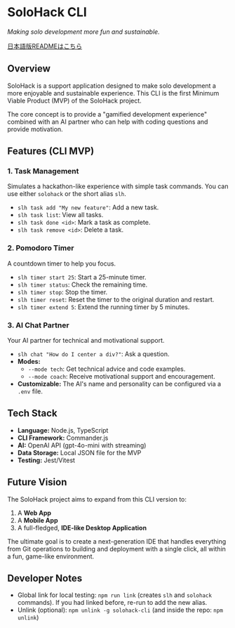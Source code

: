 # SoloHack CLI

*Making solo development more fun and sustainable.*

[日本語版READMEはこちら](./README.ja.md)

## Overview

SoloHack is a support application designed to make solo development a more enjoyable and sustainable experience. This CLI is the first Minimum Viable Product (MVP) of the SoloHack project.

The core concept is to provide a "gamified development experience" combined with an AI partner who can help with coding questions and provide motivation.

## Features (CLI MVP)

### 1. Task Management
Simulates a hackathon-like experience with simple task commands.
You can use either `solohack` or the short alias `slh`.
- `slh task add "My new feature"`: Add a new task.
- `slh task list`: View all tasks.
- `slh task done <id>`: Mark a task as complete.
- `slh task remove <id>`: Delete a task.

### 2. Pomodoro Timer
A countdown timer to help you focus.
- `slh timer start 25`: Start a 25-minute timer.
- `slh timer status`: Check the remaining time.
- `slh timer stop`: Stop the timer.
- `slh timer reset`: Reset the timer to the original duration and restart.
- `slh timer extend 5`: Extend the running timer by 5 minutes.

### 3. AI Chat Partner
Your AI partner for technical and motivational support.
- `slh chat "How do I center a div?"`: Ask a question.
- **Modes:**
  - `--mode tech`: Get technical advice and code examples.
  - `--mode coach`: Receive motivational support and encouragement.
- **Customizable:** The AI's name and personality can be configured via a `.env` file.

## Tech Stack

- **Language:** Node.js, TypeScript
- **CLI Framework:** Commander.js
- **AI:** OpenAI API (gpt-4o-mini with streaming)
- **Data Storage:** Local JSON file for the MVP
- **Testing:** Jest/Vitest

## Future Vision

The SoloHack project aims to expand from this CLI version to:
1.  A **Web App**
2.  A **Mobile App**
3.  A full-fledged, **IDE-like Desktop Application**

The ultimate goal is to create a next-generation IDE that handles everything from Git operations to building and deployment with a single click, all within a fun, game-like environment.

## Developer Notes

- Global link for local testing: `npm run link` (creates `slh` and `solohack` commands). If you had linked before, re-run to add the new alias.
- Unlink (optional): `npm unlink -g solohack-cli` (and inside the repo: `npm unlink`)
